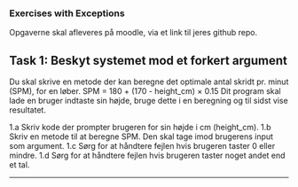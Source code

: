 ### Exercises with Exceptions



Opgaverne skal afleveres på moodle, via et link til jeres github repo.

## Task 1: Beskyt systemet mod et forkert argument 

Du skal skrive en metode der kan beregne det optimale antal skridt pr. minut (SPM), for en løber.
SPM = 180 + (170 - height_cm) × 0.15
Dit program skal lade en bruger indtaste sin højde, bruge dette i en beregning og til sidst vise resultatet.

1.a Skriv kode der prompter brugeren for sin højde i cm (height_cm).
1.b Skriv en metode til at beregne SPM. Den skal tage imod brugerens input som argument.
1.c Sørg for at håndtere fejlen hvis brugeren taster 0 eller mindre.
1.d Sørg for at håndtere fejlen hvis brugeren taster noget andet end et tal.



---